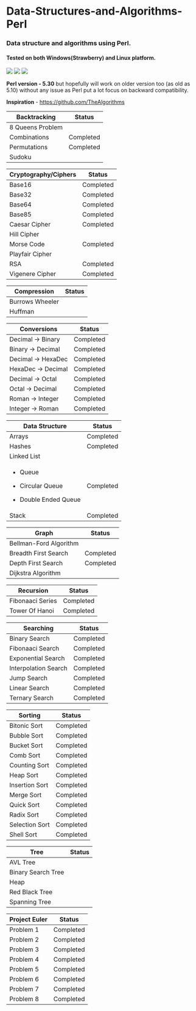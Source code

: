 # Data-Structures-and-Algorithms-Perl

### Data structure and algorithms using Perl.

#### Tested on both Windows(Strawberry) and Linux platform.

[![](https://github.com/rai-gaurav/Data-Structures-and-Algorithms-Perl/workflows/Linux_CI/badge.svg)](https://github.com/rai-gaurav/Data-Structures-and-Algorithms-Perl/actions)
[![](https://github.com/rai-gaurav/Data-Structures-and-Algorithms-Perl/workflows/Mac_CI/badge.svg)](https://github.com/rai-gaurav/Data-Structures-and-Algorithms-Perl/actions)
[![](https://github.com/rai-gaurav/Data-Structures-and-Algorithms-Perl/workflows/Windows_CI/badge.svg)](https://github.com/rai-gaurav/Data-Structures-and-Algorithms-Perl/actions)

<b> Perl version - 5.30</b> but hopefully will work on older version too (as old as 5.10) without any issue as Perl put a lot focus on backward compatibility.

<b> Inspiration</b> - https://github.com/TheAlgorithms

| Backtracking     | Status    |
| ---------------- | --------- |
| 8 Queens Problem |
| Combinations     | Completed |
| Permutations     | Completed |
| Sudoku           |

| Cryptography/Ciphers | Status    |
| -------------------- | --------- |
| Base16               | Completed |
| Base32               | Completed |
| Base64               | Completed |
| Base85               | Completed |
| Caesar Cipher        | Completed |
| Hill Cipher          |
| Morse Code           | Completed |
| Playfair Cipher      |
| RSA                  | Completed |
| Vigenere Cipher      | Completed |

| Compression     | Status |
| --------------- | ------ |
| Burrows Wheeler |
| Huffman         |

| Conversions        | Status    |
| ------------------ | --------- |
| Decimal -> Binary  | Completed |
| Binary -> Decimal  | Completed |
| Decimal -> HexaDec | Completed |
| HexaDec -> Decimal | Completed |
| Decimal -> Octal   | Completed |
| Octal -> Decimal   | Completed |
| Roman -> Integer   | Completed |
| Integer -> Roman   | Completed |

| Data Structure                                                                              | Status    |
| ------------------------------------------------------------------------------------------- | --------- |
| Arrays                                                                                      | Completed |
| Hashes                                                                                      | Completed |
| Linked List                                                                                 |
| <ul><li>Queue</li></ul><ul><li>Circular Queue</li></ul><ul><li>Double Ended Queue</li></ul> | Completed |
| Stack                                                                                       | Completed |

| Graph                  | Status    |
| ---------------------- | --------- |
| Bellman-Ford Algorithm |
| Breadth First Search   | Completed |
| Depth First Search     | Completed |
| Dijkstra Algorithm     |

| Recursion        | Status    |
| ---------------- | --------- |
| Fibonaaci Series | Completed |
| Tower Of Hanoi   | Completed |

| Searching            | Status    |
| -------------------- | --------- |
| Binary Search        | Completed |
| Fibonaaci Search     | Completed |
| Exponential Search   | Completed |
| Interpolation Search | Completed |
| Jump Search          | Completed |
| Linear Search        | Completed |
| Ternary Search       | Completed |

| Sorting        | Status    |
| -------------- | --------- |
| Bitonic Sort   | Completed |
| Bubble Sort    | Completed |
| Bucket Sort    | Completed |
| Comb Sort      | Completed |
| Counting Sort  | Completed |
| Heap Sort      | Completed |
| Insertion Sort | Completed |
| Merge Sort     | Completed |
| Quick Sort     | Completed |
| Radix Sort     | Completed |
| Selection Sort | Completed |
| Shell Sort     | Completed |

| Tree               | Status |
| ------------------ | ------ |
| AVL Tree           |
| Binary Search Tree |
| Heap               |
| Red Black Tree     |
| Spanning Tree      |

| Project Euler | Status    |
| ------------- | --------- |
| Problem 1     | Completed |
| Problem 2     | Completed |
| Problem 3     | Completed |
| Problem 4     | Completed |
| Problem 5     | Completed |
| Problem 6     | Completed |
| Problem 7     | Completed |
| Problem 8     | Completed |
